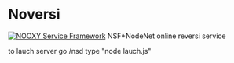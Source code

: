 # Noversi
[![NOOXY Service Framework]()](https://github.com/NOOXY-research/NSF)
NSF+NodeNet online reversi service

to lauch server go /nsd
type "node lauch.js"

